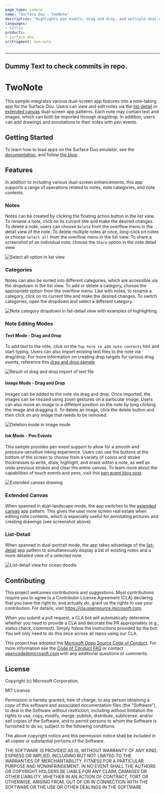 ```yaml
---
page_type: sample
name: "Surface Duo - TwoNote"
description: "Highlights pen events, drag and drop, and multiple dual-screen app patterns to enhance a notes app for the Surface Duo."
languages:
- kotlin
products:
- surface-duo
urlFragment: two-note
---
```

----
Dummy Text to check commits in repo.
----
# TwoNote

This sample integrates various dual-screen app features into a note-taking app for the Surface Duo. Users can view and edit notes via the [list-detail](https://docs.microsoft.com/dual-screen/introduction#master-detail) or [extended canvas](https://docs.microsoft.com/dual-screen/introduction#extended-canvas) dual-screen app patterns. Each note may contain text and images, which can both be imported through drag/drop. In addition, users can add drawings and annotations to their notes with pen events.

## Getting Started

To learn how to load apps on the Surface Duo emulator, see the [documentation](https://docs.microsoft.com/dual-screen/android), and follow [the blog](https://devblogs.microsoft.com/surface-duo).

## Features

In addition to including various dual-screen enhancements, this app supports a range of operations related to notes, note categories, and note contents.

### Notes

Notes can be created by clicking the floating action button in the list view. To rename a note, click on its current title and make the desired changes. To delete a note, users can choose `Delete` from the overflow menu in the detail view of the note. To delete multiple notes at once, long-click on notes or choose `Select all` from the overflow menu in the list view. To share a screenshot of an individual note, choose the `Share` option in the note detail view.

![Select all option in list view](screenshots/list_view_select_all.png)

### Categories

Notes can also be sorted into different categories, which are accessible via the dropdown in the list view. To add or delete a category, choose the appropriate option from the overflow menu. Like with notes, to rename a category, click on its current title and make the desired changes. To switch categories, open the dropdown and select a different category.

![Note category dropdown in list-detail view with examples of highlighting](screenshots/categories.png)

### Note Editing Modes

#### Text Mode - Drag and Drop

To add text to the note, click on the `Tap here to add note contents` hint and start typing. Users can also import existing text files to the note via drag/drop. For more information on creating drop targets for various drag events, reference this [drag and drop sample](https://github.com/microsoft/surface-duo-sdk-samples-kotlin/tree/master/DragAndDrop).

![Result of drag and drop import of text file](screenshots/drag_drop_text.png)

#### Image Mode - Drag and Drop

Images can be added to the note via drag and drop. Once imported, the images can be resized using zoom gestures on a particular image. Users can also move an image to a different position on the note by long clicking the image and dragging it. To delete an image, click the delete button and then click on any image that needs to be removed.

![Deletion mode in image mode](screenshots/image_mode_delete.png)

#### Ink Mode - Pen Events

This sample provides pen event support to allow for a smooth and pressure-sensitive inking experience. Users can use the buttons at the bottom of the screen to choose from a variety of colors and stroke thicknesses to write, draw, highlight, and erase within a note, as well as undo previous strokes and clear the entire canvas. To learn more about the capabilities of touch events and pens, visit this [pen event blog post](https://devblogs.microsoft.com/surface-duo/pen-events-on-the-surface-duo/).

![Extended canvas drawing](screenshots/extended_canvas_garden.png)

### Extended Canvas

When spanned in dual-landscape mode, the app switches to the [extended canvas](https://docs.microsoft.com/dual-screen/introduction#extended-canvas) app pattern. This gives the user more screen real estate when editing note contents, which is especially useful for annotating pictures and creating drawings (see screenshot above).

### List-Detail

When spanned in dual-portrait mode, the app takes advantage of the [list-detail](https://docs.microsoft.com/dual-screen/introduction#master-detail) app pattern to simultaneously display a list of existing notes and a more detailed view of a selected note.

![List-detail view for ocean doodle](screenshots/list_detail_ocean.png)

## Contributing

This project welcomes contributions and suggestions.  Most contributions require you to agree to a
Contributor License Agreement (CLA) declaring that you have the right to, and actually do, grant us
the rights to use your contribution. For details, visit https://cla.opensource.microsoft.com.

When you submit a pull request, a CLA bot will automatically determine whether you need to provide
a CLA and decorate the PR appropriately (e.g., status check, comment). Simply follow the instructions
provided by the bot. You will only need to do this once across all repos using our CLA.

This project has adopted the [Microsoft Open Source Code of Conduct](https://opensource.microsoft.com/codeofconduct/).
For more information see the [Code of Conduct FAQ](https://opensource.microsoft.com/codeofconduct/faq/) or
contact [opencode@microsoft.com](mailto:opencode@microsoft.com) with any additional questions or comments.

## License

Copyright (c) Microsoft Corporation.

MIT License

Permission is hereby granted, free of charge, to any person obtaining a copy of this software and associated documentation files (the "Software"), to deal in the Software without restriction, including without limitation the rights to use, copy, modify, merge, publish, distribute, sublicense, and/or sell copies of the Software, and to permit persons to whom the Software is furnished to do so, subject to the following conditions:

The above copyright notice and this permission notice shall be included in all copies or substantial portions of the Software.

THE SOFTWARE IS PROVIDED AS IS, WITHOUT WARRANTY OF ANY KIND, EXPRESS OR IMPLIED, INCLUDING BUT NOT LIMITED TO THE WARRANTIES OF MERCHANTABILITY, FITNESS FOR A PARTICULAR PURPOSE AND NONINFRINGEMENT. IN NO EVENT SHALL THE AUTHORS OR COPYRIGHT HOLDERS BE LIABLE FOR ANY CLAIM, DAMAGES OR OTHER LIABILITY, WHETHER IN AN ACTION OF CONTRACT, TORT OR OTHERWISE, ARISING FROM, OUT OF OR IN CONNECTION WITH THE SOFTWARE OR THE USE OR OTHER DEALINGS IN THE SOFTWARE.
